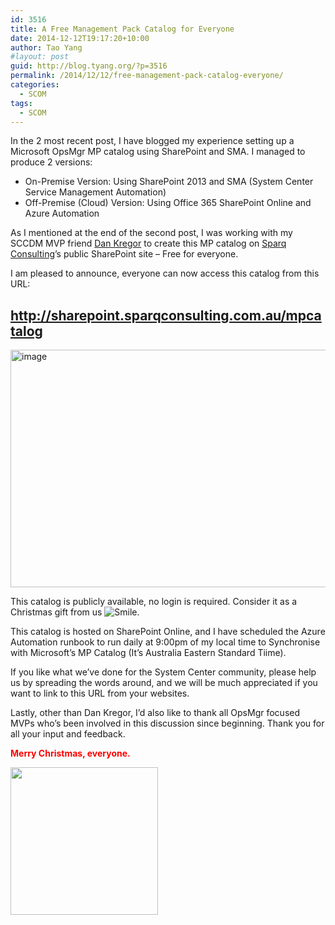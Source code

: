 ```yaml
---
id: 3516
title: A Free Management Pack Catalog for Everyone
date: 2014-12-12T19:17:20+10:00
author: Tao Yang
#layout: post
guid: http://blog.tyang.org/?p=3516
permalink: /2014/12/12/free-management-pack-catalog-everyone/
categories:
  - SCOM
tags:
  - SCOM
---
```

In the 2 most recent post, I have blogged my experience setting up a Microsoft OpsMgr MP catalog using SharePoint and SMA. I managed to produce 2 versions:
<ul>
	<li>On-Premise Version: Using SharePoint 2013 and SMA (System Center Service Management Automation)</li>
	<li>Off-Premise (Cloud) Version: Using Office 365 SharePoint Online and Azure Automation</li>
</ul>
As I mentioned at the end of the second post, I was working with my SCCDM MVP friend <a href="https://twitter.com/dankregor">Dan Kregor</a> to create this MP catalog on <a href="http://sparqconsulting.com.au/">Sparq Consulting</a>’s public SharePoint site – Free for everyone.

I am pleased to announce, everyone can now access this catalog from this URL:
<h2><a title="http://sharepoint.sparqconsulting.com.au/mpcatalog" href="http://sharepoint.sparqconsulting.com.au/mpcatalog">http://sharepoint.sparqconsulting.com.au/mpcatalog</a></h2>
<a href="http://blog.tyang.org/wp-content/uploads/2014/12/image23.png"><img class="" style="background-image: none; padding-top: 0px; padding-left: 0px; display: inline; padding-right: 0px; border: 0px;" title="image" src="http://blog.tyang.org/wp-content/uploads/2014/12/image_thumb23.png" alt="image" width="693" height="380" border="0" /></a>

This catalog is publicly available, no login is required. Consider it as a Christmas gift from us <img class="wlEmoticon wlEmoticon-smile" style="border-style: none;" src="http://blog.tyang.org/wp-content/uploads/2014/12/wlEmoticon-smile2.png" alt="Smile" />.

This catalog is hosted on SharePoint Online, and I have scheduled the Azure Automation runbook to run daily at 9:00pm of my local time to Synchronise with Microsoft’s MP Catalog (It’s Australia Eastern Standard Tiime).

If you like what we’ve done for the System Center community, please help us by spreading the words around, and we will be much appreciated if you want to link to this URL from your websites.

Lastly, other than Dan Kregor, I’d also like to thank all OpsMgr focused MVPs who’s been involved in this discussion since beginning. Thank you for all your input and feedback.

<span style="color: #ff0000;"><strong>Merry Christmas, everyone.</strong></span>

<img src="http://img3.wikia.nocookie.net/__cb20110813162944/lego/images/8/82/Santa_yoda.jpg" alt="" width="236" height="236" />